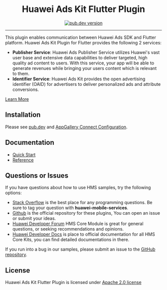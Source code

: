 <p align="center">
  <h1 align="center">Huawei Ads Kit Flutter Plugin</h1>
</p>


<p align="center">
  <a href="https://pub.dev/packages/huawei_ads"><img src="https://img.shields.io/pub/v/huawei_ads?style=for-the-badge" alt="pub.dev version"></a>
</p>

----

This plugin enables communication between Huawei Ads SDK and Flutter platform. Huawei Ads Kit Plugin for Flutter provides the following 2 services:
- **Publisher Service**: Huawei Ads Publisher Service utilizes Huawei's vast user base and extensive data capabilities to deliver targeted, high quality ad content to users. With this service, your app will be able to generate revenues while bringing your users content which is relevant to them.
- **Identifier Service**: Huawei Ads Kit provides the open advertising identifier (OAID) for advertisers to deliver personalized ads and attribute conversions.

[Learn More](https://developer.huawei.com/consumer/en/doc/development/HMS-Plugin-Guides/publisher-service-0000001050196431?ha_source=hms1)

## Installation

Please see [pub.dev](https://pub.dev/packages/huawei_ads/install) and [AppGallery Connect Configuration](https://developer.huawei.com/consumer/en/doc/development/HMS-Plugin-Guides/guide-agc-overview-0000001077885952?ha_source=hms1).

## Documentation

- [Quick Start](https://developer.huawei.com/consumer/en/doc/development/HMS-Plugin-Guides-V1/banner-ads-0000001050436805?ha_source=hms1)
- [Reference](https://developer.huawei.com/consumer/en/doc/development/HMS-Plugin-References-V1/overview-0000001051055789-V1?ha_source=hms1)

## Questions or Issues

If you have questions about how to use HMS samples, try the following options:
- [Stack Overflow](https://stackoverflow.com/questions/tagged/huawei-mobile-services) is the best place for any programming questions. Be sure to tag your question with 
**huawei-mobile-services**.
- [Github](https://github.com/HMS-Core/hms-flutter-plugin) is the official repository for these plugins, You can open an issue or submit your ideas.
- [Huawei Developer Forum](https://forums.developer.huawei.com/forumPortal/en/home?fid=0101187876626530001) HMS Core Module is great for general questions, or seeking recommendations and opinions.
- [Huawei Developer Docs](https://developer.huawei.com/consumer/en/doc/overview/HMS-Core-Plugin?ha_source=hms1) is place to official documentation for all HMS Core Kits, you can find detailed documentations in there.

If you run into a bug in our samples, please submit an issue to the [GitHub repository](https://github.com/HMS-Core/hms-flutter-plugin).

## License

Huawei Ads Kit Flutter Plugin is licensed under [Apache 2.0 license](LICENSE) 